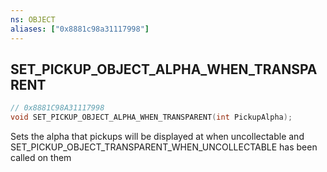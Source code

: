 ```yaml
---
ns: OBJECT
aliases: ["0x8881c98a31117998"]
---
```

## SET_PICKUP_OBJECT_ALPHA_WHEN_TRANSPARENT

```c
// 0x8881C98A31117998
void SET_PICKUP_OBJECT_ALPHA_WHEN_TRANSPARENT(int PickupAlpha);
```

Sets the alpha that pickups will be displayed at when uncollectable and SET_PICKUP_OBJECT_TRANSPARENT_WHEN_UNCOLLECTABLE has been called on them


